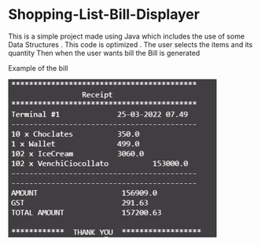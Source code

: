 # Shopping-List-Bill-Displayer

This is a simple project made using Java which includes the use of some Data Structures .
This code is optimized .
The user selects the items and its quantity
Then when the user wants bill the Bill is generated


Example of the bill


![Output of the code](https://github.com/Jaswanth19-596/Shopping-List-Bill-Displayer/blob/master/Receipt.JPG)
